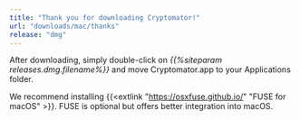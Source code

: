 ```yaml
---
title: "Thank you for downloading Cryptomator!"
url: "downloads/mac/thanks"
release: "dmg"
---
```


After downloading, simply double-click on _{{%siteparam releases.dmg.filename%}}_ and move Cryptomator.app to your Applications folder.

We recommend installing {{<extlink "https://osxfuse.github.io/" "FUSE for macOS" >}}. FUSE is optional but offers better integration into macOS.
